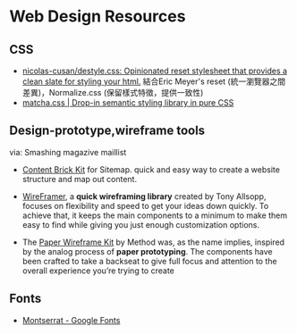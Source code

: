 # Web Design Resources


## CSS

- [nicolas-cusan/destyle.css: Opinionated reset stylesheet that provides a clean slate for styling your html.](https://github.com/nicolas-cusan/destyle.css) 結合Eric Meyer's reset (統一瀏覽器之間差異)，Normalize.css (保留樣式特徵，提供一致性)
- [matcha.css | Drop-in semantic styling library in pure CSS](https://matcha.mizu.sh/)

## Design-prototype,wireframe tools

via: Smashing magazive maillist

- [Content Brick Kit](https://smashingmagazine.us1.list-manage.com/track/click?u=16b832d9ad4b28edf261f34df&id=07475f3b5a&e=d0071af1c7) for Sitemap. quick and easy way to create a website structure and map out content.

- [WireFramer](https://smashingmagazine.us1.list-manage.com/track/click?u=16b832d9ad4b28edf261f34df&id=2370cd8bea&e=d0071af1c7), a **quick wireframing library** created by Tony Allsopp, focuses on flexibility and speed to get your ideas down quickly. To achieve that, it keeps the main components to a minimum to make them easy to find while giving you just enough customization options.

- The [Paper Wireframe Kit](https://smashingmagazine.us1.list-manage.com/track/click?u=16b832d9ad4b28edf261f34df&id=fad3c3e1b6&e=d0071af1c7) by Method was, as the name implies, inspired by the analog process of **paper prototyping**. The components have been crafted to take a backseat to give full focus and attention to the overall experience you’re trying to create

## Fonts

- [Montserrat - Google Fonts](https://fonts.google.com/specimen/Montserrat)
